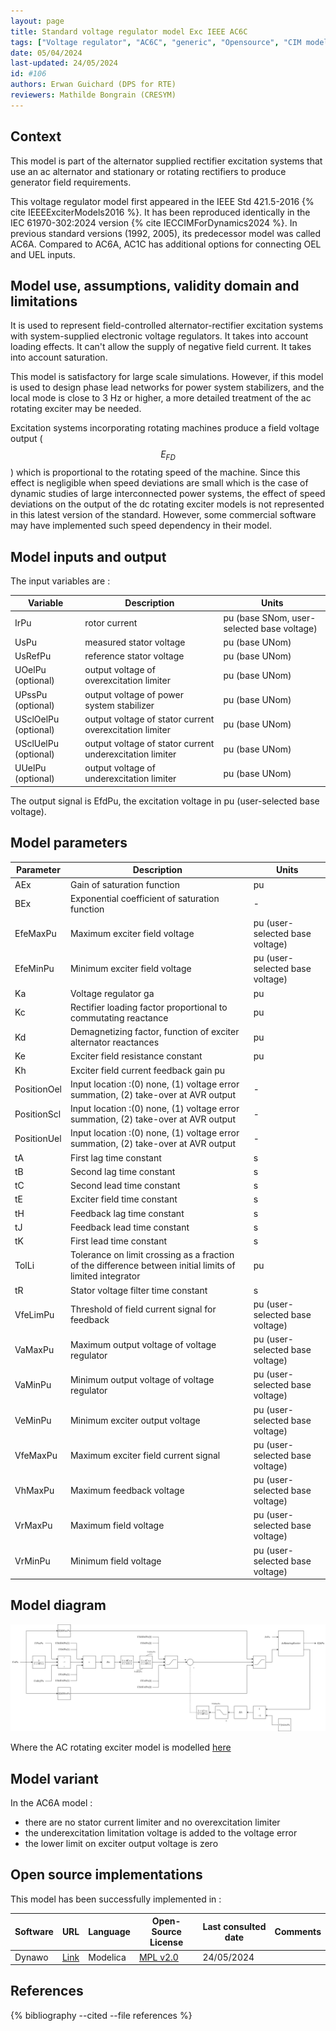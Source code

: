 ```yaml
---
layout: page
title: Standard voltage regulator model Exc IEEE AC6C
tags: ["Voltage regulator", "AC6C", "generic", "Opensource", "CIM model", "RMS", "phasor", "MRL4", "Single phase", "ExcIEEEAC6C", "IEEE", "dynawo", "#106"]
date: 05/04/2024
last-updated: 24/05/2024
id: #106
authors: Erwan Guichard (DPS for RTE)
reviewers: Mathilde Bongrain (CRESYM)
---
```


## Context

This model is part of the alternator supplied rectifier excitation systems that use an ac alternator and stationary or rotating rectifiers to produce generator field requirements.

This voltage regulator model first appeared in the IEEE Std 421.5-2016 {% cite IEEEExciterModels2016 %}. It has been reproduced identically in the IEC 61970-302:2024 version {% cite IECCIMForDynamics2024 %}.
In previous standard versions (1992, 2005), its predecessor model was called AC6A. Compared to AC6A, AC1C has additional options for connecting OEL and UEL inputs.

## Model use, assumptions, validity domain and limitations

It is used to represent field-controlled alternator-rectifier excitation systems with system-supplied electronic voltage regulators.
It takes into account loading effects. It can't allow the supply of negative field current. It takes into account saturation.

This model is satisfactory for large scale simulations. However, if this model is used to design phase lead networks for power system stabilizers, and the local mode is close to 3 Hz or higher, a more detailed treatment of the ac rotating exciter may be needed.

Excitation systems incorporating rotating machines produce a field voltage output ($$E_{FD}$$) which is proportional to the rotating speed of the machine. Since this effect is negligible when speed deviations are small which is the case of dynamic studies of large interconnected power systems, the effect of speed deviations on the output of the dc rotating exciter models is not represented in this latest version of the standard. However, some commercial software may have implemented such speed dependency in their model.

## Model inputs and output

The input variables are :

| Variable | Description | Units |
|-----------|--------------| ------|
| IrPu | rotor current | pu (base SNom, user-selected base voltage)|
| UsPu |measured stator voltage |pu (base UNom)|
|UsRefPu |reference stator voltage |pu (base UNom)|
|UOelPu (optional) |output voltage of overexcitation limiter |pu (base UNom)|
|UPssPu (optional) |output voltage of power system stabilizer |pu (base UNom)|
|USclOelPu (optional) |output voltage of stator current overexcitation limiter |pu (base UNom)|
|USclUelPu (optional) |output voltage of stator current underexcitation limiter |pu (base UNom)|
|UUelPu (optional) |output voltage of underexcitation limiter |pu (base UNom)|

The output signal is EfdPu, the excitation voltage in pu (user-selected base voltage).

## Model parameters

| Parameter | Description | Units |
|-----------|--------------| ------|
|AEx |Gain of saturation function |pu|
|BEx |Exponential coefficient of saturation function|-|
|EfeMaxPu |Maximum exciter field voltage |pu (user-selected base voltage)|
|EfeMinPu |Minimum exciter field voltage |pu (user-selected base voltage)|
|Ka |Voltage regulator ga|pu|
|Kc |Rectifier loading factor proportional to commutating reactance |pu|
|Kd |Demagnetizing factor, function of exciter alternator reactances |pu|
|Ke |Exciter field resistance constant |pu|
|Kh |Exciter field current feedback gain pu|
|PositionOel |Input location :(0) none, (1) voltage error summation, (2) take-over at AVR output|-|
|PositionScl |Input location :(0) none, (1) voltage error summation, (2) take-over at AVR output|-|
|PositionUel |Input location :(0) none, (1) voltage error summation, (2) take-over at AVR output|-|
|tA |First lag time constant |s|
|tB |Second lag time constant |s|
|tC |Second lead time constant |s|
|tE |Exciter field time constant |s|
|tH |Feedback lag time constant |s|
|tJ |Feedback lead time constant |s|
|tK |First lead time constant |s|
|TolLi |Tolerance on limit crossing as a fraction of the difference between initial limits of limited integrator |pu|
|tR |Stator voltage filter time constant |s|
|VfeLimPu |Threshold of field current signal for feedback |pu (user-selected base voltage)|
|VaMaxPu |Maximum output voltage of voltage regulator |pu (user-selected base voltage)|
|VaMinPu |Minimum output voltage of voltage regulator |pu (user-selected base voltage)|
|VeMinPu |Minimum exciter output voltage |pu (user-selected base voltage)|
|VfeMaxPu |Maximum exciter field current signal |pu (user-selected base voltage)|
|VhMaxPu |Maximum feedback voltage |pu (user-selected base voltage)|
|VrMaxPu |Maximum field voltage |pu (user-selected base voltage)|
|VrMinPu |Minimum field voltage |pu (user-selected base voltage)|

## Model diagram

<img src="/pages/models/regulations/AC6C/AC6C.drawio.svg" alt="AC6C diagram">

Where the AC rotating exciter model is modelled [here](/pages/models/regulations/AcRotatingExciter/)

## Model variant

In the AC6A model :

- there are no stator current limiter and no overexcitation limiter
- the underexcitation limitation voltage is added to the voltage error
- the lower limit on exciter output voltage is zero

## Open source implementations

This model has been successfully implemented in :

| Software      | URL | Language | Open-Source License | Last consulted date | Comments |
| ------------- | --- | -------- | ------------------- | ------------------- | -------- |
| Dynawo | [Link](https://github.com/dynawo/dynawo) | Modelica | [MPL v2.0](https://www.mozilla.org/en-US/MPL/2.0/)  | 24/05/2024 |  |

## References

{% bibliography --cited --file references  %}

